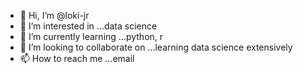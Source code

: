 - 👋 Hi, I’m @loki-jr
- 👀 I’m interested in ...data science
- 🌱 I’m currently learning ...python, r
- 💞️ I’m looking to collaborate on ...learning data science extensively
- 📫 How to reach me ...email

<!---
loki-jr/loki-jr is a ✨ special ✨ repository because its `README.md` (this file) appears on your GitHub profile.
You can click the Preview link to take a look at your changes.
--->
